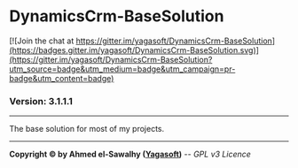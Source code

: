 # DynamicsCrm-BaseSolution

[![Join the chat at https://gitter.im/yagasoft/DynamicsCrm-BaseSolution](https://badges.gitter.im/yagasoft/DynamicsCrm-BaseSolution.svg)](https://gitter.im/yagasoft/DynamicsCrm-BaseSolution?utm_source=badge&utm_medium=badge&utm_campaign=pr-badge&utm_content=badge)

### Version: 3.1.1.1
---

The base solution for most of my projects.

---
**Copyright &copy; by Ahmed el-Sawalhy ([Yagasoft](http://yagasoft.com))** -- _GPL v3 Licence_
